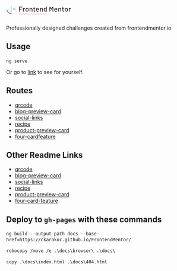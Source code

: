 # ![img.png](src/assets/readme/img.png)

Professionally designed challenges created from frontendmentor.io

## Usage

```shell
ng serve
```
Or go to [link](https://ckarakoc.github.io/FrontendMentor/) to see for yourself.

## Routes

- [qrcode](http://localhost:4200/qrcode)
- [blog-preview-card](http://localhost:4200/blog-preview)
- [social-links](http://localhost:4200/social-links)
- [recipe](http://localhost:4200/recipe)
- [product-preview-card](http://localhost:4200/product-preview)
- [four-cardfeature](http://localhost:4200/four-card)

## Other Readme Links

- [qrcode](src/app/qrcode/README.md)
- [blog-preview-card](src/app/blog-preview-card/README.md)
- [social-links](src/app/social-links/README.md)
- [recipe](src/app/recipe/README.md)
- [product-preview-card](src/app/product-preview-card/README.md)
- [four-card-feature](src/app/four-card-feature/README.md)



## Deploy to `gh-pages` with these commands

```shell
ng build --output-path docs --base-href=https://ckarakoc.github.io/FrontendMentor/
```
```shell
robocopy /move /e .\docs\browser\ .\docs\
```
```shell
copy .\docs\index.html .\docs\404.html
```
